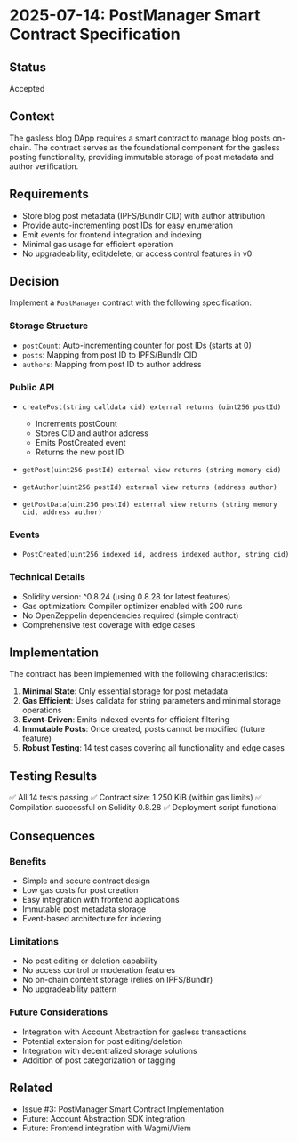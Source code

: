 # 2025-07-14: PostManager Smart Contract Specification

## Status
Accepted

## Context
The gasless blog DApp requires a smart contract to manage blog posts on-chain. The contract serves as the foundational component for the gasless posting functionality, providing immutable storage of post metadata and author verification.

## Requirements
- Store blog post metadata (IPFS/Bundlr CID) with author attribution
- Provide auto-incrementing post IDs for easy enumeration
- Emit events for frontend integration and indexing
- Minimal gas usage for efficient operation
- No upgradeability, edit/delete, or access control features in v0

## Decision
Implement a `PostManager` contract with the following specification:

### Storage Structure
- `postCount`: Auto-incrementing counter for post IDs (starts at 0)
- `posts`: Mapping from post ID to IPFS/Bundlr CID
- `authors`: Mapping from post ID to author address

### Public API
- `createPost(string calldata cid) external returns (uint256 postId)`
  - Increments postCount
  - Stores CID and author address
  - Emits PostCreated event
  - Returns the new post ID

- `getPost(uint256 postId) external view returns (string memory cid)`
- `getAuthor(uint256 postId) external view returns (address author)`
- `getPostData(uint256 postId) external view returns (string memory cid, address author)`

### Events
- `PostCreated(uint256 indexed id, address indexed author, string cid)`

### Technical Details
- Solidity version: ^0.8.24 (using 0.8.28 for latest features)
- Gas optimization: Compiler optimizer enabled with 200 runs
- No OpenZeppelin dependencies required (simple contract)
- Comprehensive test coverage with edge cases

## Implementation
The contract has been implemented with the following characteristics:

1. **Minimal State**: Only essential storage for post metadata
2. **Gas Efficient**: Uses calldata for string parameters and minimal storage operations
3. **Event-Driven**: Emits indexed events for efficient filtering
4. **Immutable Posts**: Once created, posts cannot be modified (future feature)
5. **Robust Testing**: 14 test cases covering all functionality and edge cases

## Testing Results
✅ All 14 tests passing
✅ Contract size: 1.250 KiB (within gas limits)
✅ Compilation successful on Solidity 0.8.28
✅ Deployment script functional

## Consequences
### Benefits
- Simple and secure contract design
- Low gas costs for post creation
- Easy integration with frontend applications
- Immutable post metadata storage
- Event-based architecture for indexing

### Limitations
- No post editing or deletion capability
- No access control or moderation features
- No on-chain content storage (relies on IPFS/Bundlr)
- No upgradeability pattern

### Future Considerations
- Integration with Account Abstraction for gasless transactions
- Potential extension for post editing/deletion
- Integration with decentralized storage solutions
- Addition of post categorization or tagging

## Related
- Issue #3: PostManager Smart Contract Implementation
- Future: Account Abstraction SDK integration
- Future: Frontend integration with Wagmi/Viem